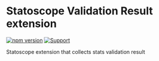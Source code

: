 # Statoscope Validation Result extension

[![npm version](https://badge.fury.io/js/%40statoscope%2Fstats-extension-stats-validation-result.svg)](https://badge.fury.io/js/%40statoscope%2Fstats-extension-stats-validation-result)
[![Support](https://img.shields.io/badge/-Support-blue)](https://opencollective.com/statoscope)

Statoscope extension that collects stats validation result

